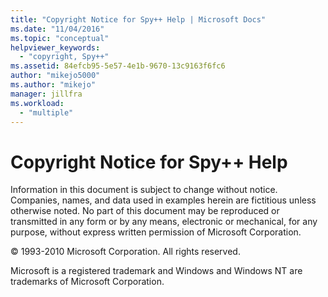 ```yaml
---
title: "Copyright Notice for Spy++ Help | Microsoft Docs"
ms.date: "11/04/2016"
ms.topic: "conceptual"
helpviewer_keywords: 
  - "copyright, Spy++"
ms.assetid: 84efcb95-5e57-4e1b-9670-13c9163f6fc6
author: "mikejo5000"
ms.author: "mikejo"
manager: jillfra
ms.workload: 
  - "multiple"
---
```

# Copyright Notice for Spy++ Help
Information in this document is subject to change without notice. Companies, names, and data used in examples herein are fictitious unless otherwise noted. No part of this document may be reproduced or transmitted in any form or by any means, electronic or mechanical, for any purpose, without express written permission of Microsoft Corporation.  
  
 © 1993-2010 Microsoft Corporation. All rights reserved.  
  
 Microsoft is a registered trademark and Windows and Windows NT are trademarks of Microsoft Corporation.